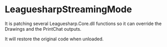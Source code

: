LeaguesharpStreamingMode
========================

It is patching several Leaguesharp.Core.dll functions so it can override the Drawings and the PrintChat outputs.

It will restore the original code when unloaded.






